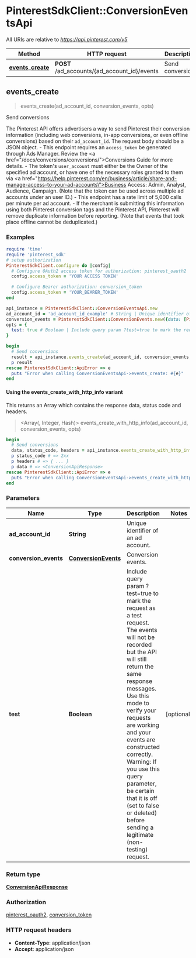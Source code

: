 # PinterestSdkClient::ConversionEventsApi

All URIs are relative to *https://api.pinterest.com/v5*

| Method | HTTP request | Description |
| ------ | ------------ | ----------- |
| [**events_create**](ConversionEventsApi.md#events_create) | **POST** /ad_accounts/{ad_account_id}/events | Send conversions |


## events_create

> <ConversionApiResponse> events_create(ad_account_id, conversion_events, opts)

Send conversions

The Pinterest API offers advertisers a way to send Pinterest their conversion information (including web conversions, in-app conversions, or even offline conversions) based on their <code>ad_account_id</code>. The request body should be a JSON object. - This endpoint requires an <code>access_token</code> be generated through Ads Manager. Review the <a href=\"/docs/conversions/conversions/\">Conversions Guide</a> for more details. - The token's <code>user_account</code> must either be the Owner of the specified ad account, or have one of the necessary roles granted to them via <a href=\"https://help.pinterest.com/en/business/article/share-and-manage-access-to-your-ad-accounts\">Business Access</a>: Admin, Analyst, Audience, Campaign. (Note that the token can be used across multiple ad accounts under an user ID.) - This endpoint has a rate limit of 5,000 calls per minute per ad account. - If the merchant is submitting this information using both Pinterest conversion tags and the Pinterest API, Pinterest will remove duplicate information before reporting. (Note that events that took place offline cannot be deduplicated.)

### Examples

```ruby
require 'time'
require 'pinterest_sdk'
# setup authorization
PinterestSdkClient.configure do |config|
  # Configure OAuth2 access token for authorization: pinterest_oauth2
  config.access_token = 'YOUR ACCESS TOKEN'

  # Configure Bearer authorization: conversion_token
  config.access_token = 'YOUR_BEARER_TOKEN'
end

api_instance = PinterestSdkClient::ConversionEventsApi.new
ad_account_id = 'ad_account_id_example' # String | Unique identifier of an ad account.
conversion_events = PinterestSdkClient::ConversionEvents.new({data: [PinterestSdkClient::ConversionEventsDataInner.new({event_name: 'checkout', action_source: 'app_ios', event_time: 1451431341, event_id: 'eventId0001', user_data: PinterestSdkClient::ConversionEventsUserData.new})]}) # ConversionEvents | Conversion events.
opts = {
  test: true # Boolean | Include query param ?test=true to mark the request as a test request. The events will not be recorded but the API will still return the same response messages. Use this mode to verify your requests are working and your events are constructed correctly. Warning: If you use this query parameter, be certain that it is off (set to false or deleted) before sending a legitimate (non-testing) request.
}

begin
  # Send conversions
  result = api_instance.events_create(ad_account_id, conversion_events, opts)
  p result
rescue PinterestSdkClient::ApiError => e
  puts "Error when calling ConversionEventsApi->events_create: #{e}"
end
```

#### Using the events_create_with_http_info variant

This returns an Array which contains the response data, status code and headers.

> <Array(<ConversionApiResponse>, Integer, Hash)> events_create_with_http_info(ad_account_id, conversion_events, opts)

```ruby
begin
  # Send conversions
  data, status_code, headers = api_instance.events_create_with_http_info(ad_account_id, conversion_events, opts)
  p status_code # => 2xx
  p headers # => { ... }
  p data # => <ConversionApiResponse>
rescue PinterestSdkClient::ApiError => e
  puts "Error when calling ConversionEventsApi->events_create_with_http_info: #{e}"
end
```

### Parameters

| Name | Type | Description | Notes |
| ---- | ---- | ----------- | ----- |
| **ad_account_id** | **String** | Unique identifier of an ad account. |  |
| **conversion_events** | [**ConversionEvents**](ConversionEvents.md) | Conversion events. |  |
| **test** | **Boolean** | Include query param ?test&#x3D;true to mark the request as a test request. The events will not be recorded but the API will still return the same response messages. Use this mode to verify your requests are working and your events are constructed correctly. Warning: If you use this query parameter, be certain that it is off (set to false or deleted) before sending a legitimate (non-testing) request. | [optional] |

### Return type

[**ConversionApiResponse**](ConversionApiResponse.md)

### Authorization

[pinterest_oauth2](../README.md#pinterest_oauth2), [conversion_token](../README.md#conversion_token)

### HTTP request headers

- **Content-Type**: application/json
- **Accept**: application/json

